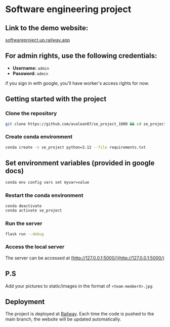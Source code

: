# Software engineering project

## Link to the demo website:

[softwareproject.up.railway.app](https://softwareproject.up.railway.app/)

## For admin rights, use the following credentials:

- **Username:** `admin`
- **Password:** `admin`

if you sign in with google, you'll have worker's access rights for now.

## Getting started with the project

### Clone the repository

```bash
git clone https://github.com/avalean07/se_project_1000 && cd se_project_1000
```

### Create conda environment

```bash
conda create -n se_project python=3.12 --file requirements.txt
```

## Set environment variables (provided in google docs)

```bash
conda env config vars set myvar=value
```

### Restart the conda environment

```bash
conda deactivate
conda activate se_project
```

### Run the server

```bash
flask run --debug
```

### Access the local server

The server can be accessed at [http://127.0.0.1:5000/](http://127.0.0.1:5000/)

## P.S

Add your pictures to static/images in the format of `<team-memberX>.jpg`

## Deployment

The project is deployed at [Railway](https://railway.com/). Each time the code is pushed to the main branch, the website will be updated automatically.
